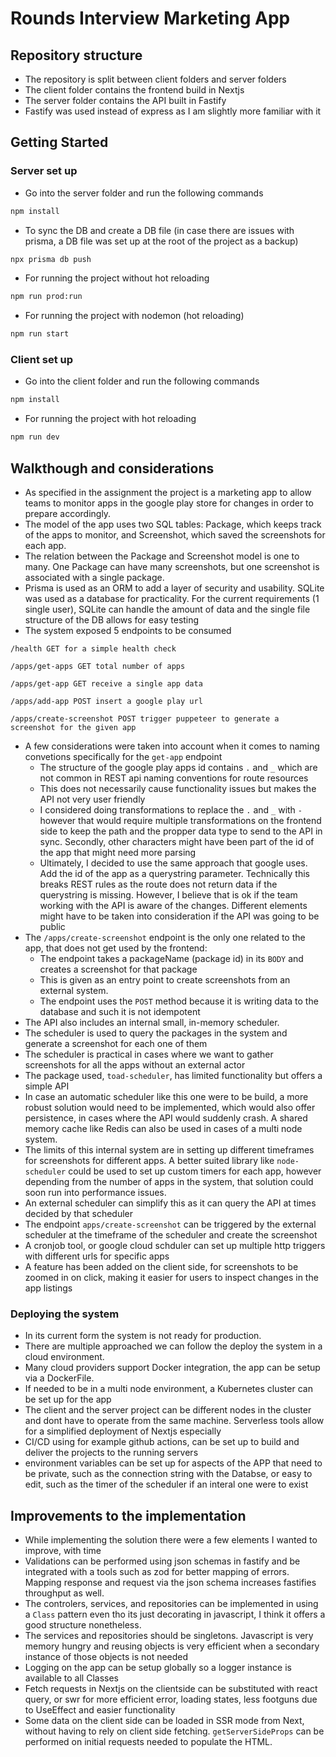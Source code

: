 # Rounds Interview Marketing App

## Repository structure

- The repository is split between client folders and server folders
- The client folder contains the frontend build in Nextjs
- The server folder contains the API built in Fastify
- Fastify was used instead of express as I am slightly more familiar with it

## Getting Started

### Server set up

- Go into the server folder and run the following commands
```bash
npm install
````
- To sync the DB and create a DB file (in case there are issues with prisma, a DB file was set up at the root of the project as a backup)
 ```bash
 npx prisma db push
 ```
- For running the project without hot reloading
 ```bash
 npm run prod:run
 ```
- For running the project with nodemon (hot reloading)
```bash
npm run start
```

### Client set up

- Go into the client folder and run the following commands
```bash
npm install
````
- For running the project with hot reloading
 ```bash
 npm run dev
 ```

## Walkthough and considerations

- As specified in the assignment the project is a marketing app to allow teams to monitor apps in the google play store for changes in order to prepare accordingly.
- The model of the app uses two SQL tables: Package, which keeps track of the apps to monitor, and Screenshot, which saved the screenshots for each app.
- The relation between the Package and Screenshot model is one to many. One Package can have many screenshots, but one screenshot is associated with a single package.
- Prisma is used as an ORM to add a layer of security and usability. SQLite was used as a database for practicality. For the current requirements (1 single user), SQLite can handle the amount of data and the single file structure of the DB allows for easy testing
- The system exposed 5 endpoints to be consumed
```
/health GET for a simple health check
```
```
/apps/get-apps GET total number of apps
```
```
/apps/get-app GET receive a single app data
```
```
/apps/add-app POST insert a google play url
```
```
/apps/create-screenshot POST trigger puppeteer to generate a screenshot for the given app
```
- A few considerations were taken into account when it comes to naming convetions specifically for the `get-app` endpoint
  - The structure of the google play apps id contains `.` and `_` which are not common in REST api naming conventions for route resources
  - This does not necessarily cause functionality issues but makes the API not very user friendly
  - I considered doing transformations to replace the `.` and `_` with `-` however that would require multiple transformations on the frontend side to keep the path and the propper data type to send to the API in sync. Secondly, other characters might have been part of the id of the app that might need more parsing
  - Ultimately, I decided to use the same approach that google uses. Add the id of the app as a querystring parameter. Technically this breaks REST rules as the route does not return data if the querystring is missing. However, I believe that is ok if the team working with the API is aware of the changes. Different elements might have to be taken into consideration if the API was going to be public
- The `/apps/create-screenshot` endpoint is the only one related to the app, that does not get used by the frontend:
  - The endpoint takes a packageName (package id) in its `BODY` and creates a screenshot for that package
  - This is given as an entry point to create screenshots from an external system.
  - The endpoint uses the `POST` method because it is writing data to the database and such it is not idempotent
- The API also includes an internal small, in-memory scheduler.
- The scheduler is used to query the packages in the system and generate a screenshot for each one of them
- The scheduler is practical in cases where we want to gather screenshots for all the apps without an external actor
- The package used, `toad-scheduler`, has limited functionality but offers a simple API
- In case an automatic scheduler like this one were to be build, a more robust solution would need to be implemented, which would also offer persistence, in cases where the API would suddenly crash. A shared memory cache like Redis can also be used in cases of a multi node system.
- The limits of this internal system are in setting up different timeframes for screenshots for different apps. A better suited library like `node-scheduler` could be used to set up custom timers for each app, however depending from the number of apps in the system, that solution could soon run into performance issues.
- An external scheduler can simplify this as it can query the API at times decided by that scheduler
- The endpoint `apps/create-screenshot` can be triggered by the external scheduler at the timeframe of the scheduler and create the screenshot
- A cronjob tool, or google cloud schduler can set up multiple http triggers with different urls for specific apps
- A feature has been added on the client side, for screenshots to be zoomed in on click, making it easier for users to inspect changes in the app listings

### Deploying the system

- In its current form the system is not ready for production.
- There are multiple approached we can follow the deploy the system in a cloud environment.
- Many cloud providers support Docker integration, the app can be setup via a DockerFile.
- If needed to be in a multi node environment, a Kubernetes cluster can be set up for the app
- The client and the server project can be different nodes in the cluster and dont have to operate from the same machine. Serverless tools allow for a simplified deployment of Nextjs especially
- CI/CD using for example github actions, can be set up to build and deliver the projects to the running servers
- environment variables can be set up for aspects of the APP that need to be private, such as the connection string with the Databse, or easy to edit, such as the timer of the scheduler if an interal one were to exist

## Improvements to the implementation

- While implementing the solution there were a few elements I wanted to improve, with time
- Validations can be performed using json schemas in fastify and be integrated with a tools such as zod for better mapping of errors. Mapping response and request via the json schema increases fastifies throughput as well.
- The controlers, services, and repositories can be implemented in using a `Class` pattern even tho its just decorating in javascript, I think it offers a good structure nonetheless.
- The services and repositories should be singletons. Javascript is very memory hungry and reusing objects is very efficient when a secondary instance of those objects is not needed
- Logging on the app can be setup globally so a logger instance is available to all Classes
- Fetch requests in Nextjs on the clientside can be substituted with react query, or swr for more efficient error, loading states, less footguns due to UseEffect and easier functionality
- Some data on the client side can be loaded in SSR mode from Next, without having to rely on client side fetching. `getServerSideProps` can be performed on initial requests needed to populate the HTML.  